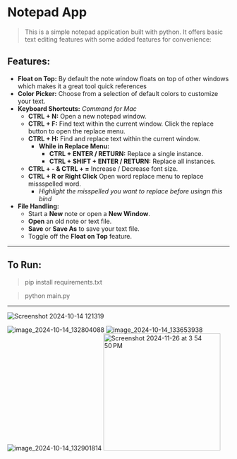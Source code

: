 # **Notepad App**

> This is a simple notepad application built with python. It offers basic text editing features with some added features for convenience:

## **Features**:
- **Float on Top:** By default the note window floats on top of other windows which makes it a great tool quick references
- **Color Picker:** Choose from a selection of default colors to customize your text.
- **Keyboard Shortcuts:** *Command for Mac*
     - **CTRL + N:** Open a new notepad window.
     - **CTRL + F:** Find text within the current window. Click the replace button to open the replace menu.
     - **CTRL + H:** Find and replace text within the current window.
       - **While in Replace Menu:**
         - **CTRL + ENTER / RETURN:** Replace a single instance.
         - **CTRL + SHIFT + ENTER / RETURN:** Replace all instances.
     - **CTRL + - & CTRL + =** Increase / Decrease font size.
     - **CTRL + R or Right Click** Open word replace menu to replace missspelled word.
         - *Highlight the misspelled you want to replace before usingn this bind*
- **File Handling:**
     - Start a **New** note or open a **New Window**.
     - **Open** an old note or text file.
     - **Save** or **Save As** to save your text file.
     - Toggle off the **Float on Top** feature.

---
## To Run:

> pip install requirements.txt

> python main.py
---
![Screenshot 2024-10-14 121319](https://github.com/user-attachments/assets/823ffa89-258b-4bde-90c3-f51346a1b1b3)

![image_2024-10-14_132804088](https://github.com/user-attachments/assets/ccc814e7-7b91-496e-8397-ea175043d87a) ![image_2024-10-14_133653938](https://github.com/user-attachments/assets/9993c12f-feef-4215-a032-c7f8cb13a380)
![image_2024-10-14_132901814](https://github.com/user-attachments/assets/79fbb8e2-b8c7-4967-9e2c-a66a525e742f)
<img width="265" alt="Screenshot 2024-11-26 at 3 54 50 PM" src="https://github.com/user-attachments/assets/77163731-df40-4243-8f7e-a8696e75ddee">

